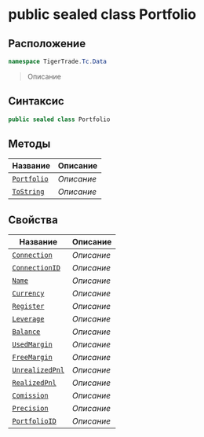 
# public sealed class Portfolio
## Расположение
```csharp
namespace TigerTrade.Tc.Data
```



> Описание

## Синтаксис
```csharp
public sealed class Portfolio
```


## Методы
| Название | Описание |
| --- | --- |
| [`Portfolio`](./Portfolio.cs/Методы/Portfolio.md) | *Описание* |
| [`ToString`](./Portfolio.cs/Методы/ToString.md) | *Описание* |

## Свойства
| Название | Описание |
| --- | --- |
| [`Connection`](./Portfolio.cs/Свойства/Connection.md) | *Описание* |
| [`ConnectionID`](./Portfolio.cs/Свойства/ConnectionID.md) | *Описание* |
| [`Name`](./Portfolio.cs/Свойства/Name.md) | *Описание* |
| [`Currency`](./Portfolio.cs/Свойства/Currency.md) | *Описание* |
| [`Register`](./Portfolio.cs/Свойства/Register.md) | *Описание* |
| [`Leverage`](./Portfolio.cs/Свойства/Leverage.md) | *Описание* |
| [`Balance`](./Portfolio.cs/Свойства/Balance.md) | *Описание* |
| [`UsedMargin`](./Portfolio.cs/Свойства/UsedMargin.md) | *Описание* |
| [`FreeMargin`](./Portfolio.cs/Свойства/FreeMargin.md) | *Описание* |
| [`UnrealizedPnl`](./Portfolio.cs/Свойства/UnrealizedPnl.md) | *Описание* |
| [`RealizedPnl`](./Portfolio.cs/Свойства/RealizedPnl.md) | *Описание* |
| [`Comission`](./Portfolio.cs/Свойства/Comission.md) | *Описание* |
| [`Precision`](./Portfolio.cs/Свойства/Precision.md) | *Описание* |
| [`PortfolioID`](./Portfolio.cs/Свойства/PortfolioID.md) | *Описание* |



